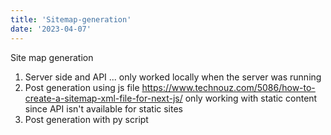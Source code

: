 ```yaml
---
title: 'Sitemap-generation'
date: '2023-04-07'
---
```


Site map generation

1. Server side and API ... only worked locally when the server was running
2. Post generation using js file https://www.technouz.com/5086/how-to-create-a-sitemap-xml-file-for-next-js/ only working with static content since API isn't available for static sites
3. Post generation with py script